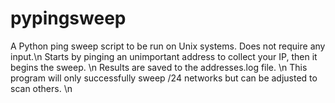 # pypingsweep
A Python ping sweep script to be run on Unix systems. Does not require any input.\n
Starts by pinging an unimportant address to collect your IP, then it begins the sweep. \n
Results are saved to the addresses.log file. \n
This program will only successfully sweep /24 networks but can be adjusted to scan others. \n
